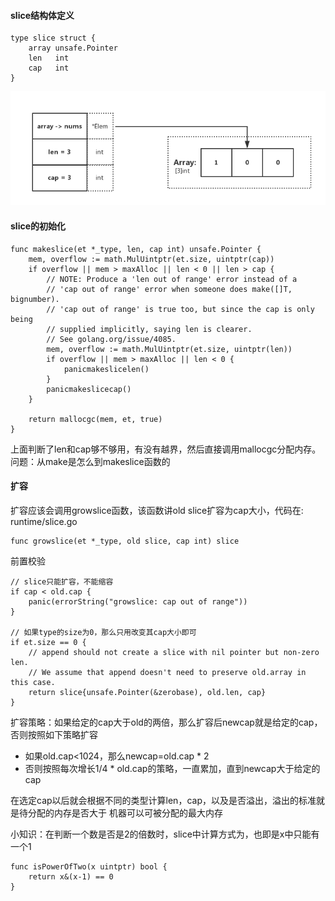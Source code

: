 #### slice结构体定义

```
type slice struct {
	array unsafe.Pointer
	len   int
	cap   int
}
```

![slice示例](./images/img.png)

#### slice的初始化

```
func makeslice(et *_type, len, cap int) unsafe.Pointer {
	mem, overflow := math.MulUintptr(et.size, uintptr(cap))
	if overflow || mem > maxAlloc || len < 0 || len > cap {
		// NOTE: Produce a 'len out of range' error instead of a
		// 'cap out of range' error when someone does make([]T, bignumber).
		// 'cap out of range' is true too, but since the cap is only being
		// supplied implicitly, saying len is clearer.
		// See golang.org/issue/4085.
		mem, overflow := math.MulUintptr(et.size, uintptr(len))
		if overflow || mem > maxAlloc || len < 0 {
			panicmakeslicelen()
		}
		panicmakeslicecap()
	}

	return mallocgc(mem, et, true)
}
```

上面判断了len和cap够不够用，有没有越界，然后直接调用mallocgc分配内存。 问题：从make是怎么到makeslice函数的

#### 扩容

扩容应该会调用growslice函数，该函数讲old slice扩容为cap大小，代码在: runtime/slice.go

```
func growslice(et *_type, old slice, cap int) slice
```

前置校验

```
// slice只能扩容，不能缩容
if cap < old.cap {
	panic(errorString("growslice: cap out of range"))
}

// 如果type的size为0，那么只用改变其cap大小即可
if et.size == 0 {
	// append should not create a slice with nil pointer but non-zero len.
	// We assume that append doesn't need to preserve old.array in this case.
	return slice{unsafe.Pointer(&zerobase), old.len, cap}
}
```
扩容策略：如果给定的cap大于old的两倍，那么扩容后newcap就是给定的cap，否则按照如下策略扩容

- 如果old.cap<1024，那么newcap=old.cap * 2
- 否则按照每次增长1/4 * old.cap的策略，一直累加，直到newcap大于给定的cap

在选定cap以后就会根据不同的类型计算len，cap，以及是否溢出，溢出的标准就是待分配的内存是否大于
机器可以可被分配的最大内存

小知识：在判断一个数是否是2的倍数时，slice中计算方式为，也即是x中只能有一个1
```
func isPowerOfTwo(x uintptr) bool {
	return x&(x-1) == 0
}
```



